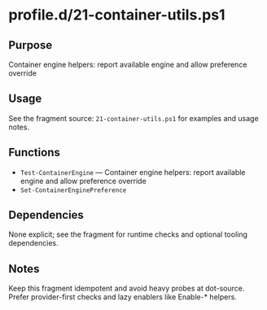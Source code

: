 profile.d/21-container-utils.ps1
================================

Purpose
-------
Container engine helpers: report available engine and allow preference override

Usage
-----
See the fragment source: `21-container-utils.ps1` for examples and usage notes.

Functions
---------
- `Test-ContainerEngine` — Container engine helpers: report available engine and allow preference override
- `Set-ContainerEnginePreference`

Dependencies
------------
None explicit; see the fragment for runtime checks and optional tooling dependencies.

Notes
-----
Keep this fragment idempotent and avoid heavy probes at dot-source. Prefer provider-first checks and lazy enablers like Enable-* helpers.
